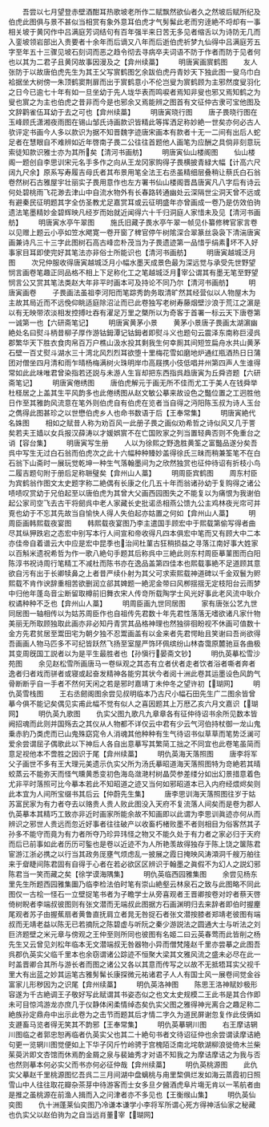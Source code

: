 <!-- { "loadSidebar": true } -->
　　吾尝以七月望登赤壁酒酣耳热歌坡老所作二赋飘然欲仙者久之然坡后赋所纪及伯虎此图俱与景不甚似当相赏有象外意耳伯虎才气髣髴此老而穷逹絶不埒却有一事相关坡于黄冈作中吕满庭芳词结句有百年强半来日苦无多见者缩舌以为诗防无几而入銮坡领岩部出入贵要者十余年而后谪又八年而后逝伯虎祈梦九仙得中吕满庭芳五字至年五十三骤见坡石刻词而恶之趋令彻去寻病卒夫词语不防于作者而防于见者何也以其为二君子且黄冈故事因漫及之【弇州续藁】
　　明唐寅画賔鹤图
　　友人张防于以故唐伯虎先生为其王父写賔鹤图乞余跋伯虎丹青妙天下独此图一叟乌巾白袷据坐大树傍一朱顶鹤窦荆扉而出于賔鹤意小不伦岂叟为賔鹤顾为主邪然度叟羽化之日今已逾七十年有如一旦坐幼于先人垅华表而鸣唳者焉知非叟也邪又焉知鹤之为叟也賔之为主也伯虎之昔非而今是也邪余又焉能辨之图首有文征仲古隶可宝他图及文辞鹳雀伍耳幼于去之可也【弇州续藁】
　　明唐寅晓行图
　　唐子畏晓行图在玉峰顾氏潇湘夜雨图在锡山邹氏诗画款识皆精此等挥洒足称妙絶一世矣亦何必古人欤评定书画今人多以款识为据不知晋魏字迹唐宋画本有款者十无一二间有出后人蛇足者在慧眼自不难辨如近年啓南子畏二公往往首题他人画笔为应酬之具倘非刻意玩索徒知款识雅士亦为其所矣【清河书画舫】
　　明唐寅仙山楼阁图
　　仙山楼阁一题创自李思训宋元名手多作之向从王龙冈家购得子畏横披青緑大幅【计高六尺阔九尺余】原系写寿履吉母氏者其布景用笔全法王右丞虽精细层叠稍让蔡氏白石翁卷然树石古雅屋宇壮丽实子畏用意作也左方署书仙山楼阁晋昌唐寅凡八字后有诗云何处碧桃雨飞花渺去津山中自流水物外有长春路转通幽处云深隔世尘洞天曾不远或有避秦民征明题其字全仿圣教尤足嘉赏耳或云征明盛年亦曾画成一卷乃是仿效伯驹遗法笔墨精妙金碧辉映凡经岁而始就近闻得六十千归洞庭人家惜未及见【清河书画舫】
　　明唐寅水亭午翠图
　　施氏旧藏子畏水亭午翠一帧见仆纂修稗官家言卷以见赠上题云小亭如笠水飔寛一卷开窗了稗官停午树隂深合翠篆丝袅袅下清湍唐寅画兼诗凡三十三字此图树石高古峰峦朴茂当为子畏遗迹第一品惜乎绢素坏不入好事家目耳即使完好其笔法亦非俗士所能识也【清河书画舫】
　　明唐寅越城泛月图
　　次兄仲服收得唐寅越城泛月小幅水墨天成景色最为深远觉与承受先世野望悯言画卷笔趣正同品格不相上下足称化工之笔越城泛月宰公谓其有墨无笔至野望悯言公又赏其笔法类赵大年非平时画本可及持论不同乃尔【清河书画舫】
　　明唐寅画卷
　　子畏画法虽祖李河阳而笔踪秀韵务取清旷然其经营似以人物屋木为主故其局近而不远俛仰眺适庭除沼沚而已此卷独写老树寿藤烟壁沙浪于荒江之濵是以有无映带浓淡相发控搏吐吞有濯足万里之槩所以为奇客于首署一标云天下唐卷第一诚第一也【六研斋笔记】
　　明唐寅黄茅小景
　　黄茅小景唐子畏画太湖濵幽絶处名曰熨斗柄昔柳子厚作游钴鉧潭记钴鉧者即熨斗义也题句云震泽东南称巨浸呉郡繁华天下胜衣食肉帛百万户樵山汲水投其剩我生何幸厠其间短笠扁舟水共山黄茅石壁一百丈熨斗湖水三十湾北风烈烈耳欲堕十里梅花雪如磨地炉通红瓶酒热日日蒲团对僧坐四月清和雨乍晴杨梅满树火珠明岸巾高屐携小伎低唱并州第四声人生谁得常如此此味唯君曾染指若还説与未游人生盲却把东西指呉趋唐寅为丘舜咨题【六研斋笔记】
　　明唐寅倦绣图
　　唐伯虎解元于画无所不佳而尤工于美人在钱舜举杜柽居之上盖其生平风韵多也此倦绣图从赵文敏公摹来故设色之豓位置之工迥胜他日作至其雅韵风流意在笔外则伯虎自有伯虎在览者当自得之沔阳陈玉叔为诗人玉台之儁得此图甚珍之以世懋伯虎乡人也命书数语于后【王奉常集】
　　明唐寅絶代名姝图
　　相如之赋昔人称为劝百风一此册子畏之画似劝希哲之诗似风又几于詈矣若夫王嫱以女兵报汉薛涛以才媛娯賔不在亡国败家之列当置轻典否则不免重台之诮【容台集】
　　明唐寅写生册
　　人以为徐熙之野逸胜黄筌之富豓品遂分矣吾呉中写生无过白石翁而伯虎次之此十六幅种种臻妙盖得徐氏三昧而稍兼筌笔不在白石翁下山斋时一展玩觉乾坤一种生气落翰墨间为之欣然独赏也征仲待诏有折枝小鸟二履吉题句附于册后足称聮璧矣【弇州山人藁】
　　明周臣宾鹤图
　　周东村臣为宾鹤翁作图文太史题字称二絶偶有长康之化几五十年而翁诸孙幼于复购得之诸公啧啧叹赏幼于兄伯起至以唐伯虎为其曾大父画西园图失之不能复以为痛恨为我谢伯起公家司空飞去古干将劒呉中老人家藏长史批诺丞相燕公馈九公主鸡林夜光帘可并覔也幼于不忘其先故当自愉快人得人失伯起亦姑置之何如【弇州山人藁】
　　明周臣画韩熙载夜宴图
　　韩熙载夜宴图乃李主遣国手顾宏中于熙载第偷写得者曲尽其纵狎跌宕之态宏中别写本行人间宣和帝收得凡四本俱宏中笔而又有顾大中二本亦佳帝自着谱云大中应是宏中昆季也治间杜菫古狂稍损益之寻落江南好事大姓家以百斛米遗祝希哲为作一歌八絶句手题其后称呉中三絶此则东村周臣摹菫图而白阳陈淳书祝诗周行笔精工不减杜而陈书亦在逸品盖第四佳本也熙载事絶不足道顾其意欲自污有出于长卿犊鼻之上者昔严续仆射为其父可求索熙载神道碑以千金双鬟为赆熙载不肯作谀辞重相苦欲删润立郤其婢题一絶泥金带曰风栁揺揺无定枝阳台云雨梦中归他年蓬岛音尘断留取樽前旧舞衣宋人传竒所载陶学士风光好事此老风流中耿介权谲种种不乏也【弇州山人藁】
　　明周臣画九世同居图
　　家有唐张公艺九世同居图一轴相传以为姑苏周臣作也自祖传先君数十年先君性落落无嗜欲诸凡家什物美丽无所取顾独取此画亦非必知丹青赏其品格神理也然独徘徊盼视不休画可值数十金方先君贫居至鬻田宅为朝夕独不忍鬻画盖有以金来者先君愕眙且笑谢曰吾尚欲得吾画画人物马匹多不可纪皆跃然飞扬至室屋严饰环佩缤纷山林杳霭原麓驰亘各曲极其变周旣国工説者以为是平生最胜者也【孙愼行晏斋文钞】
　　明仇英摹松雪沙苑图
　　余见赵松雪所画唐马一卷纵观之其态有立者伏者走者饮者浴者嘶者奔者逸者归者戏而骈者或寝或起奋发精神各能穷其状今者阅十洲此卷其运墨设色风韵气骨断断乎自一手者不然何天闲之若是邪时嘉靖丁未仲冬之望许初【瑚网】
　　明仇英雪栈图
　　王右丞劒阁图余尝见叔明临本乃古尺小幅石田先生广二图余皆曾摹今俱不能记矣偶见实甫此幅不觉有似人之喜因题其上万厯乙亥六月文嘉识【瑚网】
　　明仇英九歌图
　　仇实父图九歌凡九章章各有征仲待诏书余所见数本皆阙招魂而此则并国殇去之其仪从人物都不详仅云中君有少云气河伯持杖御一龙山鬼乗赤豹乃类虎而已山鬼殊窈窕令人消魂其他种种有生气待诏书似草草而笔势泛澜可爱余尝谓屈子偶歌此以下神后人各自出意摹写其繁简工拙之不同宜也此卷笔虽简而意足视他本不啻胜之因识于尾【弇州续藁】
　　明仇英海天落照图
　　唐李将军父子画世不多有王大理元美遗示仇实父所为汤氏摹昭道海天落照图特为竒絶若其晴蛟蒸云不能弥天而怪气曛黄悉变初色海岛潋滟村树晶荧参差缕分如出幻景措意着色尤非平时落照可比今摹本若此不知昭道之迹又当何如邪昭道本已入内府经煨烬矣则此本宜为人间所宝缀书其后云【仲蔚先生集】
　　唐李思训海天落照图往岁于姑苏富民家为有力者夺去以赂贵人贵人败此图没入天府不复流落人间矣而是卷为郡人仇英摹本其精巧工致亦非近时画家所能余故不知画即以此谓为李思训眞迹亦何从而辨识之邪世人贵远而忽近好事者往往破产以收畜朽楮败墨不者则相目为俗客然其子孙多不能守而竟为有力者所夺乃珍异玮怪之物又不能久处于有力者之家必归于天府而后已前事如此者历历可鍳也是卷以近迹不为人所艳羡故得独存于陈上饶之箧陈君宦游江浙必携之以行当其政务厐壅气烦虑乱一披展之霞日掩映风涛澒洞千艘万舶往来于睂睫间陈君固有自得于心者在若必欲区区辨识于翰墨之眞假不为幻人之説幻邪陈君当一笑而藏之矣【徐学谟海隅集】
　　明仇英临西园雅集图
　　余尝见杨东里先生所题西园雅集圗乃临李检法伯时笔有崇山絶壑云林泉石之致与此图略不同此图仅一古桧一怪石一立壁捉笔书者为子瞻学士从旁喜观者王晋卿按卷对竚者蔡天啓倚树睨者李端叔彼图则有张文潜而无端叔此图据方石画渊明归去来辞者即伯时握麈尾观者苏子由握蕉扇者黄鲁直抚肩立者晁无咎捉石者张文潜按膝者郑靖老彼图有端叔而无靖老益以陈无已若摘阮之陈碧虚与听阮之秦少游説法之圆通大士与听法之刘巨济题壁之米元章与傍观之王仲至则所同也彼图有名姬二曰云英春莺而此皆削之杨先生又云曾见刘松年临本无文潜端叔无咎器物小异而僧梵隆赵千里亦尝摹之此图吾呉郡仇英实父临千里本也余窃谓诸公踪迹不恒聚大梁其文雅风流之盛未必尽在此一时盖晋卿合其所与游长者而图之诸公又各以其意而传写之以故不无抵牾耳实父视千里大有出蓝之妙其运笔古雅髣髴长康探微元祐诸君子人人有国士风一展卷间觉金谷富家儿形秽因为之识尾【弇州续藁】
　　明仇英洛神图
　　陈思王洛神赋妙极形容遂为千古絶调王子敬好写此赋谓其书姿态似之也文太史规模二王此书是其合作即未可目惊鸿游龙亦庶几于仪静体闲柔情绰态矣仇实父图之雅得神光离合之趣足称二絶族孙定鼎舟中出示此卷为之击节而题其后才情二字久为道民屏谢忽复作此伎俩如支遯畜马览者得无笑其不韵邪【王奉常集】
　　明仇英摹辋川图
　　右王摩诘辋川图临之者郭忠恕再临者仇英实父也其二十絶句书者文待诏征仲也余尝谓读摩诘絶句更一览辋川图觉便如上下华子冈斤竹岭骋于宫槐陌泛南北垞欹湖柳浪徙倚木兰柴茱萸沜即文杏馆而休焉酌金屑之泉与裴廸秀才对语不知我之为摩诘摩诘之为我与否也然则摹本何必实父而书亦何必征仲哉【弇州续藁】
　　明仇英桃源图
　　此仇实父摹赵千里桃源图忆吾呉二三月间湖中盘螭桃与甪里棃俱烂发如海云蒸霞初日照雪山中人往往取花瓣杂茶芽中待游客而士女多旦夕醟酒虎阜片塲无肯以一苇航者由是推之虽桃源在前渔人揖而入之问津者亦不多见也【王衡缑山集】
　　明仇英仙奕图
　　仇十洲蓬莱仙奕图乃冷谦本谦学小李将军所谓心死方得神活仙家之秘藏也仇实父以赵伯驹为之自当远肖董宰【瑚网】
